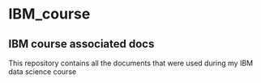 # IBM_course
## IBM course associated docs
This repository contains all the documents that were used during my IBM data science course
